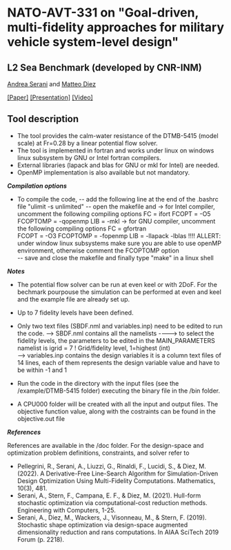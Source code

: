 # NATO-AVT-331 on "Goal-driven, multi-fidelity approaches for military vehicle system-level design" 

## L2 Sea Benchmark (developed by CNR-INM)

[Andrea Serani](http://www.inm.cnr.it/people/andrea-serani/) and [Matteo Diez](http://www.inm.cnr.it/people/matteo-diez/)

[[Paper]](https://github.com/MAORG-CNR-INM/NATO-AVT-331-L2-Sea-Benchmark/blob/main/doc/2022-M-Pellegrini_etal.pdf) [[Presentation]](https://github.com/MAORG-CNR-INM/NATO-AVT-331-L2-Sea-Benchmark/blob/main/doc/NATO-AVT-331%20Sea%20Team%20L2%20Problem.pdf) [[Video]](-)

## Tool description

- The tool provides the calm-water resistance of the DTMB-5415 (model scale) at Fr=0.28 by
a linear potential flow solver.
- The tool is implemented in fortran and works under linux on windows linux subsystem by GNU or Intel fortran compilers.
- External libraries (lapack and blas for GNU or mkl for Intel) are needed.
- OpenMP implementation is also available but not mandatory.

***Compilation options***
- To compile the code, 
    -- add the following line at the end of the .bashrc file
        "ulimit -s unlimited"
    -- open the makefile and
        -> for Intel compiler, uncomment the following compiling options
            FC       = ifort
            FCOPT    = -O5
            FCOPTOMP = -qopenmp
            LIB      = -mkl
        -> for GNU compiler, uncomment the following compiling options
            FC       = gfortran   
            FCOPT    = -O3
            FCOPTOMP = -fopenmp
            LIB      = -llapack -lblas
        !!!! ALLERT: under window linux subsystems make sure you are able to use openMP environment, otherwise comment the FCOPTOMP option   
    -- save and close the makefile and finally type "make" in a linux shell

***Notes***
- The potential flow solver can be run at even keel or with 2DoF. For the bechmark pourpouse the simulation can be performed at even and keel and the example file are already set up.
- Up to 7 fidelity levels have been defined.

- Only two text files (SBDF.nml and variables.inp) need to be edited to run the code.
    --> SBDF.nml contains all the namelists
    ----> to select the fidelity levels, the parameters to be edited in the MAIN_PARAMETERS namelist is
        igrid           = 7				! Grid/fidelity level, 1=highest	(int)   
    --> variables.inp contains the design variables
        it is a column text files of 14 lines, each of them represents the design variable value and have to be within -1 and 1

- Run the code in the directory with the input files (see the /example/DTMB-5415 folder) executing the binary file in the /bin folder.
- A CPU000 folder will be created with all the input and output files. The objective function value, along with the costraints can be found in the objective.out file

***References***

References are available in the /doc folder. For the design-space and optimization problem definitions, constraints, and solver refer to
- Pellegrini, R., Serani, A., Liuzzi, G., Rinaldi, F., Lucidi, S., & Diez, M. (2022). A Derivative-Free Line-Search Algorithm for Simulation-Driven Design Optimization Using Multi-Fidelity Computations. Mathematics, 10(3), 481.
- Serani, A., Stern, F., Campana, E. F., & Diez, M. (2021). Hull-form stochastic optimization via computational-cost reduction methods. Engineering with Computers, 1-25.
- Serani, A., Diez, M., Wackers, J., Visonneau, M., & Stern, F. (2019). Stochastic shape optimization via design-space augmented dimensionality reduction and rans computations. In AIAA SciTech 2019 Forum (p. 2218).
